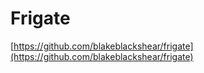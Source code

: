 # Frigate

[https://github.com/blakeblackshear/frigate](https://github.com/blakeblackshear/frigate)
